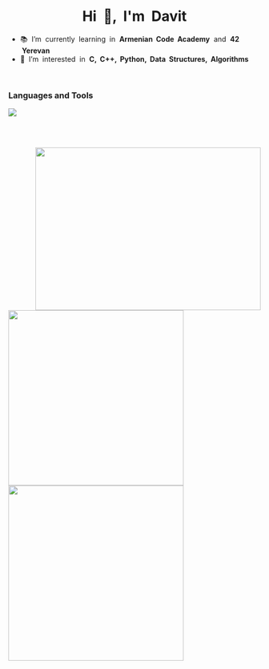 <h1 align="center">Hi &nbsp;👋, &nbsp;I'm&nbsp; Davit</h1>

<ul>
<li> 📚 &nbsp;I’m &nbsp;currently &nbsp;learning &nbsp;in&nbsp; <b> Armenian &nbsp;Code &nbsp;Academy</b> &nbsp;and &nbsp;<b>42 &nbsp;Yerevan</b>
<li> 👀 &nbsp;I’m &nbsp;interested &nbsp;in &nbsp;<b>C, &nbsp;C++, &nbsp;Python, &nbsp;Data &nbsp;Structures, &nbsp;Algorithms</b>
</ul>

<br>

### Languages and Tools<br>
<img src="https://skillicons.dev/icons?i=c,cpp,python,vim,visualstudio,vscode" />

<br><br>

<img src="https://media.giphy.com/media/qgQUggAC3Pfv687qPC/giphy.gif" align="right" width="450px" height="325px">
<img src="https://github-readme-stats.vercel.app/api?username=araqelian&show_icons=true&theme=tokyonight" width="350px">
<img src="https://github-readme-stats.vercel.app/api/top-langs/?username=araqelian&layout=compact&theme=tokyonight" width="350px">
